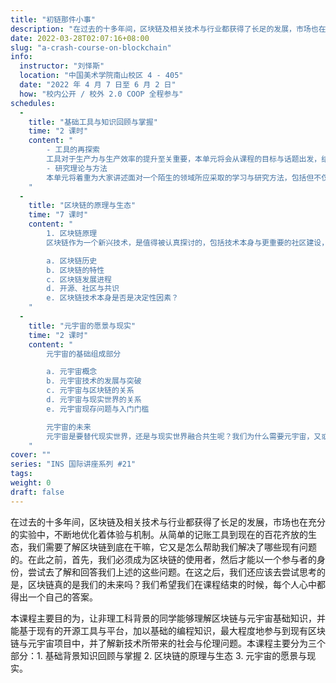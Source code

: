 ```yaml
---
title: "初链那件小事"
description: "在过去的十多年间，区块链及相关技术与行业都获得了长足的发展，市场也在充分的实验中，不断地优化着体验与机制。从简单的记账工具到现在的百花齐放的生态，我们需要了解区块链到底在干嘛，它又是怎么帮助我们解决了哪些现有问题的。"
date: 2022-03-28T02:07:16+08:00
slug: "a-crash-course-on-blockchain"
info: 
  instructor: "刘怿斯"
  location: "中国美术学院南山校区 4 - 405"
  date: "2022 年 4 月 7 日至 6 月 2 日"
  how: "校内公开 / 校外 2.0 COOP 全程参与"
schedules:
  -
    title: "基础工具与知识回顾与掌握"
    time: "2 课时"
    content: "
        - 工具的再探索
        工具对于生产力与生产效率的提升至关重要，本单元将会从课程的目标与话题出发，结合当下流行的生产力工具，为本课程所会涉及到的范围作准备，以帮助大家更好地参与到区块链世界中，为未来的创作打下基础。
        - 研究理论与方法
        本单元将着重为大家讲述面对一个陌生的领域所应采取的学习与研究方法，包括但不仅限于如何利用现有工具、如何搜索领域内资料与文献、如何获取并处理数据等。本单元将会囊括一个现有例子作为案例分析，让大家可以以第一视角去体会与学习。
    "
  -
    title: "区块链的原理与生态"
    time: "7 课时"
    content: "
        1. 区块链原理
        区块链作为一个新兴技术，是值得被认真探讨的，包括技术本身与更重要的社区建设，本单元将从区块链诞生之初开始讲起，与大家共同探讨，区块链到现在的繁荣景象，中间到底发生了哪些值得我们学习与反思的产品与事件。

        a. 区块链历史
        b. 区块链的特性
        c. 区块链发展进程
        d. 开源、社区与共识
        e. 区块链技术本身是否是决定性因素？
    "
  -
    title: "元宇宙的愿景与现实"
    time: "2 课时"
    content: "
        元宇宙的基础组成部分

        a. 元宇宙概念
        b. 元宇宙技术的发展与突破
        c. 元宇宙与区块链的关系
        d. 元宇宙与现实世界的关系
        e. 元宇宙现存问题与入门门槛

        元宇宙的未来
        元宇宙是要替代现实世界，还是与现实世界融合共生呢？我们为什么需要元宇宙，又或者，元宇宙为什么需要我们？我们如何才能成为元宇宙的公民，又或者，元宇宙需要有准入门槛吗？我们与元宇宙究竟有多远，在通往元宇宙的道路，我们又能做什么呢？
    "
cover: ""
series: "INS 国际讲座系列 #21"
tags: 
weight: 0
draft: false
---
```


在过去的十多年间，区块链及相关技术与行业都获得了长足的发展，市场也在充分的实验中，不断地优化着体验与机制。从简单的记账工具到现在的百花齐放的生态，我们需要了解区块链到底在干嘛，它又是怎么帮助我们解决了哪些现有问题的。在此之前，首先，我们必须成为区块链的使用者，然后才能以一个参与者的身份，尝试去了解和回答我们上述的这些问题。在这之后，我们还应该去尝试思考的是，区块链真的是我们的未来吗？我们希望我们在课程结束的时候，每个人心中都得出一个自己的答案。

本课程主要目的为，让非理工科背景的同学能够理解区块链与元宇宙基础知识，并能基于现有的开源工具与平台，加以基础的编程知识，最大程度地参与到现有区块链与元宇宙项目中，并了解新技术所带来的社会与伦理问题。本课程主要分为三个部分：1. 基础背景知识回顾与掌握 2. 区块链的原理与生态 3. 元宇宙的愿景与现实。